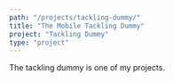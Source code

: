```yaml
---
path: "/projects/tackling-dummy/"
title: "The Mobile Tackling Dummy"
project: "Tackling Dummy"
type: "project"
---
```

The tackling dummy is one of my projects.